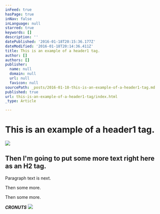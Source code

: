 ```yaml
---
inFeed: true
hasPage: true
inNav: false
inLanguage: null
starred: true
keywords: []
description: ''
datePublished: '2016-01-18T20:15:36.177Z'
dateModified: '2016-01-18T20:14:36.411Z'
title: This is an example of a header1 tag.
author: []
authors: []
publisher:
  name: null
  domain: null
  url: null
  favicon: null
sourcePath: _posts/2016-01-18-this-is-an-example-of-a-header1-tag.md
published: true
url: this-is-an-example-of-a-header1-tag/index.html
_type: Article

---
```

# This is an example of a header1 tag.
![](https://the-grid-user-content.s3-us-west-2.amazonaws.com/de3250e1-0bba-49a0-9668-c15b59191931.jpg)

## Then I'm going to put some more text right here as an H2 tag.

Paragraph text is next.

Then some more.

Then some more.

**_CRONUTS_**
![](https://the-grid-user-content.s3-us-west-2.amazonaws.com/9fb7dd18-a723-4451-ad8d-f1ff140c7856.jpg)